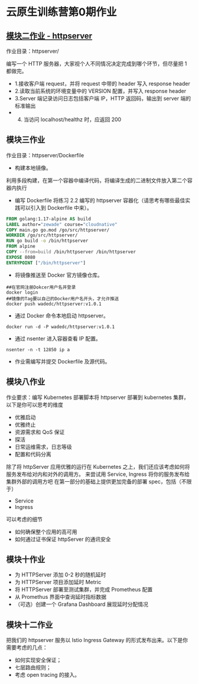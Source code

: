 # 云原生训练营第0期作业

## [模块二作业 - httpserver](httpserver)

作业目录：httpserver/

编写一个 HTTP 服务器，大家视个人不同情况决定完成到哪个环节，但尽量把 1 都做完。

* 1.接收客户端 request，并将 request 中带的 header 写入 response header
* 2.读取当前系统的环境变量中的 VERSION 配置，并写入 response header
* 3.Server 端记录访问日志包括客户端 IP，HTTP 返回码，输出到 server 端的标准输出
* 4. 当访问 localhost/healthz 时，应返回 200

## 模块三作业

作业目录：httpserver/Dockerfile

* 构建本地镜像。

利用多段构建，在第一个容器中编译代码，将编译生成的二进制文件放入第二个容器内执行

* 编写 Dockerfile 将练习 2.2 编写的 httpserver 容器化（请思考有哪些最佳实践可以引入到 Dockerfile 中来）。
```dockerfile
FROM golang:1.17-alpine AS build
LABEL author="zewade" course="cloudnative"
COPY main.go go.mod /go/src/httpserver/
WORKDIR /go/src/httpserver/
RUN go build -o /bin/httpserver
FROM alpine
COPY --from=build /bin/httpserver /bin/httpserver
EXPOSE 8080
ENTRYPOINT ["/bin/httpserver"]
```
* 将镜像推送至 Docker 官方镜像仓库。
```shell
##在官网注册Dokcer用户名并登录
docker login
##镜像的Tag要以自己的Docker用户名开头，才允许推送
docker push wadedc/httpserver:v1.0.1
```
* 通过 Docker 命令本地启动 httpserver。
```shell
docker run -d -P wadedc/httpserver:v1.0.1
```
* 通过 nsenter 进入容器查看 IP 配置。
```shell
nsenter -n -t 12850 ip a
```
* 作业需编写并提交 Dockerfile 及源代码。

## 模块八作业

作业要求：编写 Kubernetes 部署脚本将 httpserver 部署到 kubernetes 集群，以下是你可以思考的维度

* 优雅启动
* 优雅终止
* 资源需求和 QoS 保证
* 探活
* 日常运维需求，日志等级
* 配置和代码分离

除了将 httpServer 应用优雅的运行在 Kubernetes 之上，我们还应该考虑如何将服务发布给对内和对外的调用方。
来尝试用 Service, Ingress 将你的服务发布给集群外部的调用方吧 在第一部分的基础上提供更加完备的部署 spec，包括（不限于）

* Service
* Ingress

可以考虑的细节 
* 如何确保整个应用的高可用
* 如何通过证书保证 httpServer 的通讯安全

## 模块十作业

* 为 HTTPServer 添加 0-2 秒的随机延时
* 为 HTTPServer 项目添加延时 Metric
* 将 HTTPServer 部署至测试集群，并完成 Prometheus 配置
* 从 Promethus 界面中查询延时指标数据
* （可选）创建一个 Grafana Dashboard 展现延时分配情况

## 模块十二作业

把我们的 httpserver 服务以 Istio Ingress Gateway 的形式发布出来。以下是你需要考虑的几点：
* 如何实现安全保证；
* 七层路由规则；
* 考虑 open tracing 的接入。